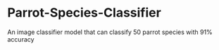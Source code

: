 # Parrot-Species-Classifier
An image classifier model that can classify 50 parrot species with 91% accuracy
